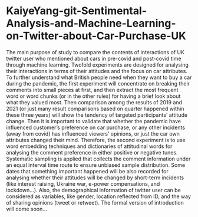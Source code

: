 # KaiyeYang-git-Sentimental-Analysis-and-Machine-Learning-on-Twitter-about-Car-Purchase-UK
The main purpose of study to compare the contents of interactions of UK twitter user who mentioned about cars in pre-covid and post-covid time through machine learning. Twofold experiments are designed for analysing their interactions in terms of their attitudes and the focus on car attributes. To further understand what British people need when they want to buy a car during the pandemic, the first experiment will concentrate on breaking their comments into small pieces at first, and then extract the most frequent word or word chunks (or in the other rules) for having a brief look about what they valued most. Then comparison among the results of 2019 and 2021 (or just many result comparisons based on quarter happened within these three years) will show the tendency of targeted participants’ attitude change. Then it is important to validate that whether the pandemic have influenced customer’s preference on car purchase, or any other incidents (away from covid) has influenced viewers’ opinions, or just the car own attributes changed their mind. Therefore, the second experiment is to use word embedding techniques and dictionaries of attitudinal words for analysing the comment preference in either positive or negative tunes. Systematic sampling is applied that collects the comment information under an equal interval time route to ensure unbiased sample distribution.  Some dates that something important happened will be also recorded for analysing whether their attitudes will be changed by short-term incidents (like interest raising, Ukraine war, e-power compensations, and lockdown…). Also, the demographical information of twitter user can be considered as variables, like gender, location reflected from ID, and the way of sharing opinions (tweet or retweet).
The formal version of introduction will come soon...